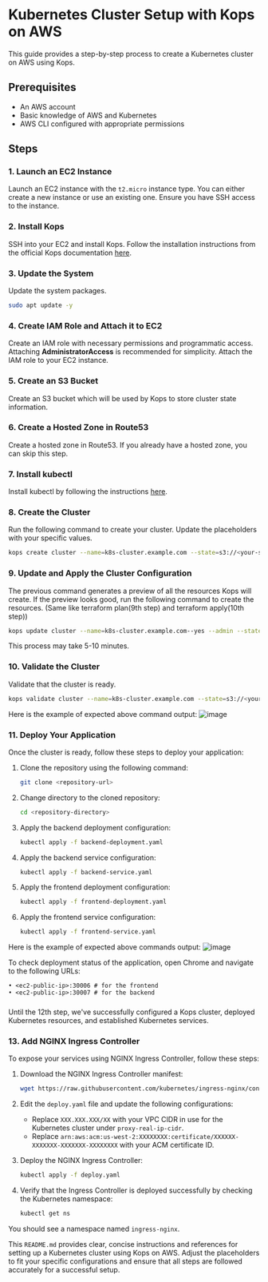 # Kubernetes Cluster Setup with Kops on AWS

This guide provides a step-by-step process to create a Kubernetes cluster on AWS using Kops. 

## Prerequisites

- An AWS account
- Basic knowledge of AWS and Kubernetes
- AWS CLI configured with appropriate permissions

## Steps

### 1. Launch an EC2 Instance

Launch an EC2 instance with the `t2.micro` instance type. You can either create a new instance or use an existing one. Ensure you have SSH access to the instance.

### 2. Install Kops

SSH into your EC2 and install Kops. Follow the installation instructions from the official Kops documentation [here](https://kops.sigs.k8s.io/getting_started/install/).

### 3. Update the System

Update the system packages.

```sh
sudo apt update -y
```

### 4. Create IAM Role and Attach it to EC2

Create an IAM role with necessary permissions and programmatic access. Attaching **AdministratorAccess** is recommended for simplicity. Attach the IAM role to your EC2 instance.

### 5. Create an S3 Bucket

Create an S3 bucket which will be used by Kops to store cluster state information.

### 6. Create a Hosted Zone in Route53

Create a hosted zone in Route53. If you already have a hosted zone, you can skip this step.

### 7. Install kubectl

Install kubectl by following the instructions [here](https://kubernetes.io/docs/tasks/tools/install-kubectl-linux/).

### 8. Create the Cluster

Run the following command to create your cluster. Update the placeholders with your specific values.

```sh
kops create cluster --name=k8s-cluster.example.com --state=s3://<your-s3-bucket> --zones=<your-availability-zone> --node-count=1 --node-size=t2.medium --control-plane-size=t2.medium --dns-zone=<your-domain>
```

### 9. Update and Apply the Cluster Configuration

The previous command generates a preview of all the resources Kops will create. If the preview looks good, run the following command to create the resources. (Same like terraform plan(9th step) and terraform apply(10th step))

```sh
kops update cluster --name=k8s-cluster.example.com--yes --admin --state=s3://<your-s3-bucket>
```
This process may take 5-10 minutes.

### 10. Validate the Cluster

Validate that the cluster is ready.

```sh
kops validate cluster --name=k8s-cluster.example.com --state=s3://<your-s3-bucket>
```

Here is the example of expected above command output:
![image](https://github.com/Divya4242/Kops-Kubernetes/assets/113757574/adc2d923-f7f0-44f2-a916-7f44a41bedad)

### 11. Deploy Your Application

Once the cluster is ready, follow these steps to deploy your application:

1. Clone the repository using the following command:
    ```sh
    git clone <repository-url>
    ```

2. Change directory to the cloned repository:
    ```sh
    cd <repository-directory>
    ```

3. Apply the backend deployment configuration:
    ```sh
    kubectl apply -f backend-deployment.yaml
    ```

4. Apply the backend service configuration:
    ```sh
    kubectl apply -f backend-service.yaml
    ```

5. Apply the frontend deployment configuration:
    ```sh
    kubectl apply -f frontend-deployment.yaml
    ```

6. Apply the frontend service configuration:
    ```sh
    kubectl apply -f frontend-service.yaml
    ```
Here is the example of expected above commands output:
![image](https://github.com/Divya4242/Kops-Kubernetes/assets/113757574/07098fdd-dcba-4a45-8595-03b8bff8a296)

To check deployment status of the application, open Chrome and navigate to the following URLs:

    • <ec2-public-ip>:30006 # for the frontend
    • <ec2-public-ip>:30007 # for the backend
###

Until the 12th step, we've successfully configured a Kops cluster, deployed Kubernetes resources, and established Kubernetes services.

### 13. Add NGINX Ingress Controller

To expose your services using NGINX Ingress Controller, follow these steps:

1. Download the NGINX Ingress Controller manifest:
    ```sh
    wget https://raw.githubusercontent.com/kubernetes/ingress-nginx/controller-v1.10.1/deploy/static/provider/aws/nlb-with-tls-termination/deploy.yaml
    ```

2. Edit the `deploy.yaml` file and update the following configurations:
   - Replace `XXX.XXX.XXX/XX` with your VPC CIDR in use for the Kubernetes cluster under `proxy-real-ip-cidr`.
   - Replace `arn:aws:acm:us-west-2:XXXXXXXX:certificate/XXXXXX-XXXXXXX-XXXXXXX-XXXXXXXX` with your ACM certificate ID.

3. Deploy the NGINX Ingress Controller:
    ```sh
    kubectl apply -f deploy.yaml
    ```

4. Verify that the Ingress Controller is deployed successfully by checking the Kubernetes namespace:
    ```sh
    kubectl get ns
    ```

You should see a namespace named `ingress-nginx`.

This `README.md` provides clear, concise instructions and references for setting up a Kubernetes cluster using Kops on AWS. Adjust the placeholders to fit your specific configurations and ensure that all steps are followed accurately for a successful setup.
